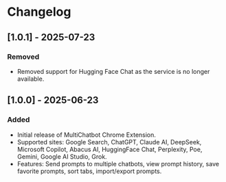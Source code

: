 # Changelog

## [1.0.1] - 2025-07-23
### Removed
- Removed support for Hugging Face Chat as the service is no longer available.

## [1.0.0] - 2025-06-23
### Added
- Initial release of MultiChatbot Chrome Extension.
- Supported sites: Google Search, ChatGPT, Claude AI, DeepSeek, Microsoft Copilot, Abacus AI, HuggingFace Chat, Perplexity, Poe, Gemini, Google AI Studio, Grok.
- Features: Send prompts to multiple chatbots, view prompt history, save favorite prompts, sort tabs, import/export prompts.
